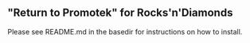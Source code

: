 ## "Return to Promotek" for Rocks'n'Diamonds
Please see README.md in the basedir for instructions on how to install.
